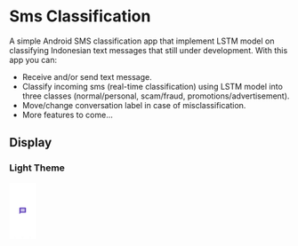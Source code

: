 # Sms Classification

A simple Android SMS classification app that implement LSTM model on classifying Indonesian text messages that still under development. With this app you can:

* Receive and/or send text message.
* Classify incoming sms (real-time classification) using LSTM model into three classes (normal/personal, scam/fraud, promotions/advertisement).
* Move/change conversation label in case of misclassification.
* More features to come...

## Display
### Light Theme
<img src="images/splash_light.png" alt="splash_light" width="48">
